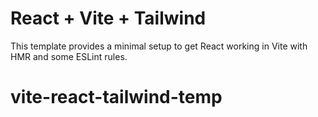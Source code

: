 # React + Vite + Tailwind

This template provides a minimal setup to get React working in Vite with HMR and some ESLint rules.

# vite-react-tailwind-temp
